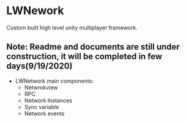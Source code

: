 # LWNework
Custom built high level unity multiplayer framework.

## Note: Readme and documents are still under construction, it will be completed in few days(9/19/2020)

* LWNetwork main components:
    * Netwrokview 
    * RPC 
    * Network Instances
    * Sync variable
    * Network events
